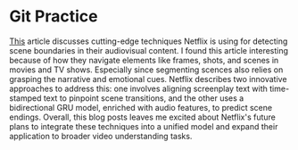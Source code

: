 # Git Practice

[This](https://netflixtechblog.com/detecting-scene-changes-in-audiovisual-content-77a61d3eaad6) article discusses cutting-edge techniques Netflix is using for detecting scene boundaries in their audiovisual content. I found this article interesting because of how they navigate elements like frames, shots, and scenes in movies and TV shows. Especially since segmenting scences also relies on grasping the narrative and emotional cues. Netflix describes two innovative approaches to address this: one involves aligning screenplay text with time-stamped text to pinpoint scene transitions, and the other uses a  bidirectional GRU model, enriched with audio features, to predict scene endings. Overall, this blog posts leaves me excited about Netflix's future plans to integrate these techniques into a unified model and expand their application to broader video understanding tasks.